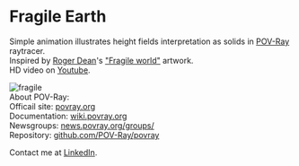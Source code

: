 # Fragile Earth

Simple animation illustrates height fields interpretation as solids in [POV-Ray](http://www.povray.org/) raytracer.\
Inspired by [Roger Dean](https://www.rogerdean.com/)'s ["Fragile world"](https://www.rogerdean.com/product/fragile-world-red/) artwork.\
HD video on [Youtube](https://www.youtube.com/watch?v=i7kItZ6S6cM).

![fragile](https://user-images.githubusercontent.com/6688301/219788064-df9576b6-0215-4b5c-8cee-dec8cfde9105.png)\
About POV-Ray:\
Officail site: [povray.org](http://www.povray.org)\
Documentation: [wiki.povray.org](https://wiki.povray.org/content/Documentation:Contents)\
Newsgroups: [news.povray.org/groups/](https://news.povray.org/groups/)\
Repository: [github.com/POV-Ray/povray](https://github.com/POV-Ray/povray)

Contact me at [LinkedIn](https://www.linkedin.com/in/sergey-yanenko-57b21a96/).
